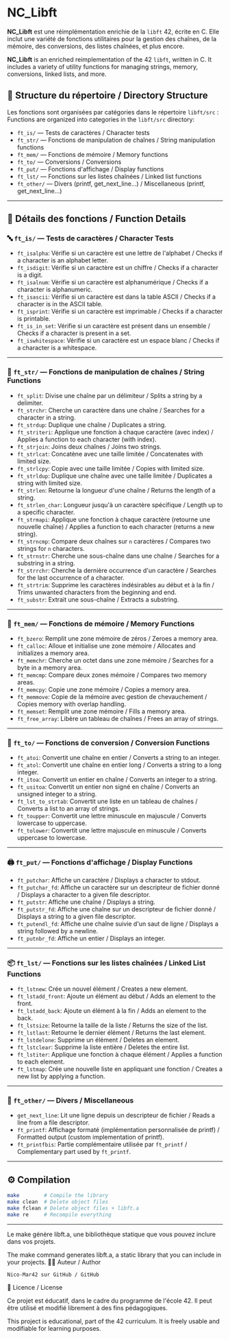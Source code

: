 # NC_Libft

**NC_Libft** est une réimplémentation enrichie de la `libft` 42, écrite en C. Elle inclut une variété de fonctions utilitaires pour la gestion des chaînes, de la mémoire, des conversions, des listes chaînées, et plus encore.

**NC_Libft** is an enriched reimplementation of the 42 `libft`, written in C. It includes a variety of utility functions for managing strings, memory, conversions, linked lists, and more.

## 📁 Structure du répertoire / Directory Structure

Les fonctions sont organisées par catégories dans le répertoire `libft/src` :
Functions are organized into categories in the `libft/src` directory:
- `ft_is/` — Tests de caractères / Character tests
- `ft_str/` — Fonctions de manipulation de chaînes / String manipulation functions
- `ft_mem/` — Fonctions de mémoire / Memory functions
- `ft_to/` — Conversions / Conversions
- `ft_put/` — Fonctions d'affichage / Display functions
- `ft_lst/` — Fonctions sur les listes chaînées / Linked list functions
- `ft_other/` — Divers (printf, get_next_line...) / Miscellaneous (printf, get_next_line...)

---

## 🧠 Détails des fonctions / Function Details

### 🔤 `ft_is/` — Tests de caractères / Character Tests

- `ft_isalpha`: Vérifie si un caractère est une lettre de l'alphabet / Checks if a character is an alphabet letter.
- `ft_isdigit`: Vérifie si un caractère est un chiffre / Checks if a character is a digit.
- `ft_isalnum`: Vérifie si un caractère est alphanumérique / Checks if a character is alphanumeric.
- `ft_isascii`: Vérifie si un caractère est dans la table ASCII / Checks if a character is in the ASCII table.
- `ft_isprint`: Vérifie si un caractère est imprimable / Checks if a character is printable.
- `ft_is_in_set`: Vérifie si un caractère est présent dans un ensemble / Checks if a character is present in a set.
- `ft_iswhitespace`: Vérifie si un caractère est un espace blanc / Checks if a character is a whitespace.

---

### 🧵 `ft_str/` — Fonctions de manipulation de chaînes / String Functions

- `ft_split`: Divise une chaîne par un délimiteur / Splits a string by a delimiter.
- `ft_strchr`: Cherche un caractère dans une chaîne / Searches for a character in a string.
- `ft_strdup`: Duplique une chaîne / Duplicates a string.
- `ft_striteri`: Applique une fonction à chaque caractère (avec index) / Applies a function to each character (with index).
- `ft_strjoin`: Joins deux chaînes / Joins two strings.
- `ft_strlcat`: Concatène avec une taille limitée / Concatenates with limited size.
- `ft_strlcpy`: Copie avec une taille limitée / Copies with limited size.
- `ft_strldup`: Duplique une chaîne avec une taille limitée / Duplicates a string with limited size.
- `ft_strlen`: Retourne la longueur d'une chaîne / Returns the length of a string.
- `ft_strlen_char`: Longueur jusqu'à un caractère spécifique / Length up to a specific character.
- `ft_strmapi`: Applique une fonction à chaque caractère (retourne une nouvelle chaîne) / Applies a function to each character (returns a new string).
- `ft_strncmp`: Compare deux chaînes sur `n` caractères / Compares two strings for `n` characters.
- `ft_strnstr`: Cherche une sous-chaîne dans une chaîne / Searches for a substring in a string.
- `ft_strrchr`: Cherche la dernière occurrence d'un caractère / Searches for the last occurrence of a character.
- `ft_strtrim`: Supprime les caractères indésirables au début et à la fin / Trims unwanted characters from the beginning and end.
- `ft_substr`: Extrait une sous-chaîne / Extracts a substring.

---

### 🧠 `ft_mem/` — Fonctions de mémoire / Memory Functions

- `ft_bzero`: Remplit une zone mémoire de zéros / Zeroes a memory area.
- `ft_calloc`: Alloue et initialise une zone mémoire / Allocates and initializes a memory area.
- `ft_memchr`: Cherche un octet dans une zone mémoire / Searches for a byte in a memory area.
- `ft_memcmp`: Compare deux zones mémoire / Compares two memory areas.
- `ft_memcpy`: Copie une zone mémoire / Copies a memory area.
- `ft_memmove`: Copie de la mémoire avec gestion de chevauchement / Copies memory with overlap handling.
- `ft_memset`: Remplit une zone mémoire / Fills a memory area.
- `ft_free_array`: Libère un tableau de chaînes / Frees an array of strings.

---

### 🔁 `ft_to/` — Fonctions de conversion / Conversion Functions

- `ft_atoi`: Convertit une chaîne en entier / Converts a string to an integer.
- `ft_atol`: Convertit une chaîne en entier long / Converts a string to a long integer.
- `ft_itoa`: Convertit un entier en chaîne / Converts an integer to a string.
- `ft_usitoa`: Convertit un entier non signé en chaîne / Converts an unsigned integer to a string.
- `ft_lst_to_strtab`: Convertit une liste en un tableau de chaînes / Converts a list to an array of strings.
- `ft_toupper`: Convertit une lettre minuscule en majuscule / Converts lowercase to uppercase.
- `ft_tolower`: Convertit une lettre majuscule en minuscule / Converts uppercase to lowercase.

---

### 🖨️ `ft_put/` — Fonctions d'affichage / Display Functions

- `ft_putchar`: Affiche un caractère / Displays a character to stdout.
- `ft_putchar_fd`: Affiche un caractère sur un descripteur de fichier donné / Displays a character to a given file descriptor.
- `ft_putstr`: Affiche une chaîne / Displays a string.
- `ft_putstr_fd`: Affiche une chaîne sur un descripteur de fichier donné / Displays a string to a given file descriptor.
- `ft_putendl_fd`: Affiche une chaîne suivie d'un saut de ligne / Displays a string followed by a newline.
- `ft_putnbr_fd`: Affiche un entier / Displays an integer.

---

### 📦 `ft_lst/` — Fonctions sur les listes chaînées / Linked List Functions

- `ft_lstnew`: Crée un nouvel élément / Creates a new element.
- `ft_lstadd_front`: Ajoute un élément au début / Adds an element to the front.
- `ft_lstadd_back`: Ajoute un élément à la fin / Adds an element to the back.
- `ft_lstsize`: Retourne la taille de la liste / Returns the size of the list.
- `ft_lstlast`: Retourne le dernier élément / Returns the last element.
- `ft_lstdelone`: Supprime un élément / Deletes an element.
- `ft_lstclear`: Supprime la liste entière / Deletes the entire list.
- `ft_lstiter`: Applique une fonction à chaque élément / Applies a function to each element.
- `ft_lstmap`: Crée une nouvelle liste en appliquant une fonction / Creates a new list by applying a function.

---

### 🧩 `ft_other/` — Divers / Miscellaneous

- `get_next_line`: Lit une ligne depuis un descripteur de fichier / Reads a line from a file descriptor.
- `ft_printf`: Affichage formaté (implémentation personnalisée de printf) / Formatted output (custom implementation of printf).
- `ft_printfbis`: Partie complémentaire utilisée par `ft_printf` / Complementary part used by `ft_printf`.

---

## ⚙️ Compilation

```bash
make        # Compile the library
make clean  # Delete object files
make fclean # Delete object files + libft.a
make re     # Recompile everything
```
---

Le make génère libft.a, une bibliothèque statique que vous pouvez inclure dans vos projets.

The make command generates libft.a, a static library that you can include in your projects.
👨‍💻 Auteur / Author

    Nico-Mar42 sur GitHub / GitHub

📄 Licence / License

Ce projet est éducatif, dans le cadre du programme de l'école 42. Il peut être utilisé et modifié librement à des fins pédagogiques.

This project is educational, part of the 42 curriculum. It is freely usable and modifiable for learning purposes.